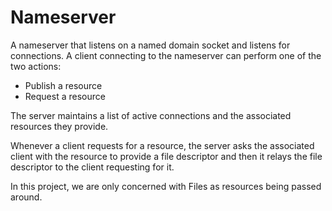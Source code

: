 # Nameserver 

A nameserver that listens on a named domain socket and listens for connections. 
A client connecting to the nameserver can perform one of the two actions: 

- Publish a resource 
- Request a resource 

The server maintains a list of active connections and the associated resources they provide. 

Whenever a client requests for a resource, the server asks the associated client with the resource to provide a file descriptor and then it relays the file descriptor to the client requesting for it. 

In this project, we are only concerned with Files as resources being passed around. 

